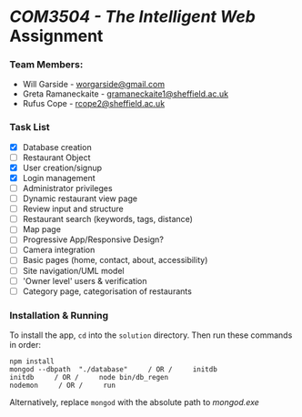 # *COM3504 - The Intelligent Web* Assignment

### Team Members:
- Will Garside - worgarside@gmail.com
- Greta Ramaneckaite - gramaneckaite1@sheffield.ac.uk
- Rufus Cope - rcope2@sheffield.ac.uk

### Task List
- [x] Database creation 
- [ ] Restaurant Object
- [x] User creation/signup
- [x] Login management
- [ ] Administrator privileges
- [ ] Dynamic restaurant view page
- [ ] Review input and structure
- [ ] Restaurant search (keywords, tags, distance)
- [ ] Map page
- [ ] Progressive App/Responsive Design?
- [ ] Camera integration
- [ ] Basic pages (home, contact, about, accessibility)
- [ ] Site navigation/UML model
- [ ] 'Owner level' users & verification
- [ ] Category page, categorisation of restaurants

### Installation & Running

To install the app, `cd` into the `solution` directory. Then run these commands in order:
```
npm install
mongod --dbpath  "./database"     / OR /     initdb
initdb     / OR /     node bin/db_regen
nodemon     / OR /     run
```

Alternatively, replace `mongod` with the absolute path to *mongod.exe*
